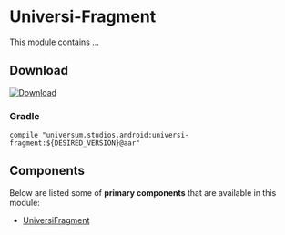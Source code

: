 Universi-Fragment
===============

This module contains ...

## Download ##
[![Download](https://api.bintray.com/packages/universum-studios/android/universum.studios.android%3Auniversi/images/download.svg)](https://bintray.com/universum-studios/android/universum.studios.android%3Auniversi/_latestVersion)

### Gradle ###

    compile "universum.studios.android:universi-fragment:${DESIRED_VERSION}@aar"

## Components ##

Below are listed some of **primary components** that are available in this module:

- [UniversiFragment](https://github.com/universum-studios/android_universi/blob/master/library-fragment/src/main/java/universum/studios/android/universi/UniversiFragment.java)
